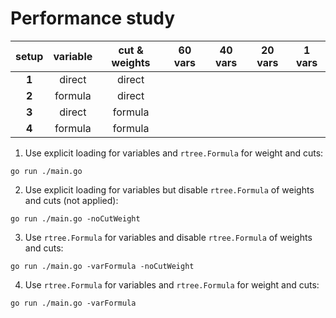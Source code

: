 # Performance study

|   setup   | variable | cut & weights | 60 vars | 40 vars | 20 vars | 1 vars |
|:---------:|:--------:|:-------------:|:-------:|:-------:|:-------:|:------:|
|   **1**   |  direct  |     direct    |         |         |         |        |
|   **2**   |  formula |     direct    |         |         |         |        |
|   **3**   |  direct  |    formula    |         |         |         |        |
|   **4**   |  formula |    formula    |         |         |         |        |

1. Use explicit loading for variables and `rtree.Formula` for weight and cuts:
```
go run ./main.go
```

2. Use explicit loading for variables but disable `rtree.Formula` of weights and cuts (not applied):
```
go run ./main.go -noCutWeight
```

3. Use `rtree.Formula` for variables and disable `rtree.Formula` of weights and cuts:
```
go run ./main.go -varFormula -noCutWeight
```

4. Use `rtree.Formula` for variables and `rtree.Formula` for weight and cuts:
```
go run ./main.go -varFormula
```